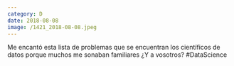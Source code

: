 ```yaml
--- 
category: D 
date: 2018-08-08 
image: /1421_2018-08-08.jpeg 
--- 
```


Me encantó esta lista de problemas que se encuentran los científicos de datos porque muchos me sonaban familiares ¿Y a vosotros? #DataScience